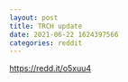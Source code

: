 ```yaml
--- 
layout: post 
title: TRCH update 
date: 2021-06-22 1624397566 
categories: reddit 
--- 
```

https://redd.it/o5xuu4